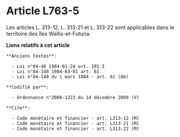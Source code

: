 # Article L763-5

Les articles L. 313-12, L. 313-21 et L. 313-22 sont applicables dans le territoire des îles Wallis-et-Futuna.

**Liens relatifs à cet article**

	**Anciens textes**:

	  - Loi n°84-46 1984-01-24 art. 101 I
	  - Loi n°84-148 1984-03-01 art. 61
	  - Loi n°84-148 du 1 mars 1984 - art. 61 (Ab)

	**Codifié par**:

	  - Ordonnance n°2000-1223 du 14 décembre 2000 (V)

	**Cite**:

	  - Code monétaire et financier - art. L313-12 (M)
	  - Code monétaire et financier - art. L313-21 (M)
	  - Code monétaire et financier - art. L313-22 (M)
